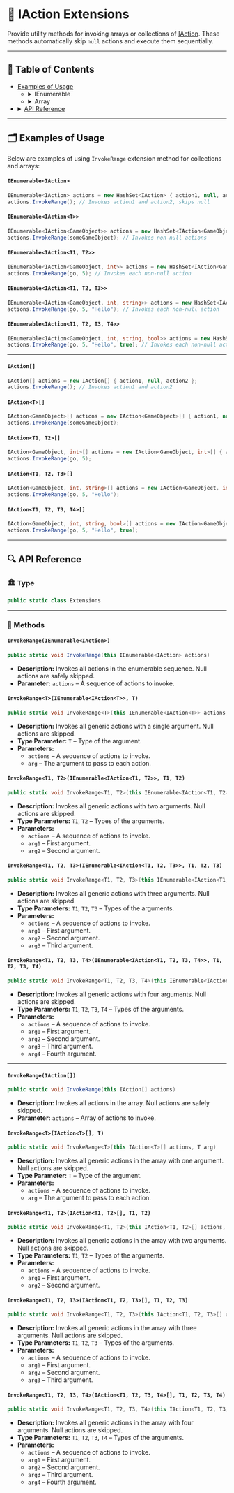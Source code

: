 # 🧩 IAction Extensions

Provide utility methods for invoking arrays or collections of [IAction](IActions.md). These methods automatically skip
`null` actions and execute them sequentially.

---

## 📑 Table of Contents

<ul>
  <li>
      <summary><a href="#-examples-of-usage">Examples of Usage</a></summary>
      <ul>
        <li>
          <details>
            <summary>IEnumerable</summary>
            <ul>
              <li><a href="#ienumerableiaction">IEnumerable&lt;IAction&gt;</a></li>
              <li><a href="#ienumerableiactiont">IEnumerable&lt;IAction&lt;T&gt;&gt;</a></li>
              <li><a href="#ienumerableiactiont1-t2">IEnumerable&lt;IAction&lt;T1, T2&gt;&gt;</a></li>
              <li><a href="#ienumerableiactiont1-t2-t3">IEnumerable&lt;IAction&lt;T1, T2, T3&gt;&gt;</a></li>
              <li><a href="#ienumerableiactiont1-t2-t3-t4">IEnumerable&lt;IAction&lt;T1, T2, T3, T4&gt;&gt;</a></li>
            </ul>
          </details>
        </li>
        <li>
          <details>
            <summary>Array</summary>
            <ul>
              <li><a href="#iaction">IAction[]</a></li>
              <li><a href="#iactiont">IAction&lt;T&gt;[]</a></li>
              <li><a href="#iactiont1-t2">IAction&lt;T1, T2&gt;[]</a></li>
              <li><a href="#iactiont1-t2-t3">IAction&lt;T1, T2, T3&gt;[]</a></li>
              <li><a href="#iactiont1-t2-t3-t4">IAction&lt;T1, T2, T3, T4&gt;[]</a></li>
            </ul>
          </details>
        </li>
      </ul>
  </li>
  <li>
    <details>
      <summary><a href="#-api-reference">API Reference</a></summary>
      <ul>
        <li><a href="#-type">Type</a></li>
        <li><a href="#-methods">Methods</a></li>
          <ul>
          <li>
          <details>
            <summary>IEnumerable</summary>
            <ul>
              <li><a href="#invokerangeienumerableiaction">InvokeRange(IEnumerable&lt;IAction&gt;)</a></li>
              <li><a href="#invokerangetiactiont-t">InvokeRange&lt;T&gt;(IEnumerable&lt;IAction&lt;T&gt;&gt;, T)</a></li>
              <li><a href="#invokeranget1-t2ienumerableiactiont1-t2-t1-t2">InvokeRange&lt;T1, T2&gt;(IEnumerable&lt;IAction&lt;T1, T2&gt;&gt;, T1, T2)</a></li>
              <li><a href="#invokeranget1-t2-t3ienumerableiactiont1-t2-t3-t1-t2-t3">InvokeRange&lt;T1, T2, T3&gt;(IEnumerable&lt;IAction&lt;T1, T2, T3&gt;&gt;, T1, T2, T3)</a></li>
              <li><a href="#invokeranget1-t2-t3-t4ienumerableiactiont1-t2-t3-t4-t1-t2-t3-t4">InvokeRange&lt;T1, T2, T3, T4&gt;(IEnumerable&lt;IAction&lt;T1, T2, T3, T4&gt;&gt;, T1, T2, T3, T4)</a></li>
            </ul>
          </details>
        </li>
        <li>
          <details>
            <summary>Array</summary>
            <ul>
              <li><a href="#invokerangeiaction">InvokeRange(IAction[])</a></li>
              <li><a href="#invokerangetiactiont-t">InvokeRange&lt;T&gt;(IAction&lt;T&gt;[], T)</a></li>
              <li><a href="#invokeranget1-t2iactiont1-t2-t1-t2">InvokeRange&lt;T1, T2&gt;(IAction&lt;T1, T2&gt;[], T1, T2)</a></li>
              <li><a href="#invokeranget1-t2-t3iactiont1-t2-t3-t1-t2-t3">InvokeRange&lt;T1, T2, T3&gt;(IAction&lt;T1, T2, T3&gt;[], T1, T2, T3)</a></li>
              <li><a href="#invokeranget1-t2-t3-t4iactiont1-t2-t3-t4-t1-t2-t3-t4">InvokeRange&lt;T1, T2, T3, T4&gt;(IAction&lt;T1, T2, T3, T4&gt;[], T1, T2, T3, T4)</a></li>
            </ul>
          </details>
        </li>
        </ul>
      </ul>
    </details>

  </li>
</ul>

---

## 🗂 Examples of Usage

Below are examples of using `InvokeRange` extension method for collections and arrays:

#### `IEnumerable<IAction>`

```csharp
IEnumerable<IAction> actions = new HashSet<IAction> { action1, null, action2 };
actions.InvokeRange(); // Invokes action1 and action2, skips null
```

#### `IEnumerable<IAction<T>>`

```csharp
IEnumerable<IAction<GameObject>> actions = new HashSet<IAction<GameObject>> { action1, null };
actions.InvokeRange(someGameObject); // Invokes non-null actions
```

#### `IEnumerable<IAction<T1, T2>>`

```csharp
IEnumerable<IAction<GameObject, int>> actions = new HashSet<IAction<GameObject, int>> { action1, action2 };
actions.InvokeRange(go, 5); // Invokes each non-null action
```

#### `IEnumerable<IAction<T1, T2, T3>>`

```csharp
IEnumerable<IAction<GameObject, int, string>> actions = new HashSet<IAction<GameObject, int, string>> { action1 };
actions.InvokeRange(go, 5, "Hello"); // Invokes each non-null action
```

#### `IEnumerable<IAction<T1, T2, T3, T4>>`

```csharp
IEnumerable<IAction<GameObject, int, string, bool>> actions = new HashSet<IAction<GameObject, int, string, bool>> { action1 };
actions.InvokeRange(go, 5, "Hello", true); // Invokes each non-null action
```

---

#### `IAction[]`

```csharp
IAction[] actions = new IAction[] { action1, null, action2 };
actions.InvokeRange(); // Invokes action1 and action2
```

#### `IAction<T>[]`

```csharp
IAction<GameObject>[] actions = new IAction<GameObject>[] { action1, null };
actions.InvokeRange(someGameObject);
```

#### `IAction<T1, T2>[]`

```csharp
IAction<GameObject, int>[] actions = new IAction<GameObject, int>[] { action1, action2 };
actions.InvokeRange(go, 5);
```

#### `IAction<T1, T2, T3>[]`

```csharp
IAction<GameObject, int, string>[] actions = new IAction<GameObject, int, string>[] { action1 };
actions.InvokeRange(go, 5, "Hello");
```

#### `IAction<T1, T2, T3, T4>[]`

```csharp
IAction<GameObject, int, string, bool>[] actions = new IAction<GameObject, int, string, bool>[] { action1 };
actions.InvokeRange(go, 5, "Hello", true);
```

---

## 🔍 API Reference

### 🏛️ Type <div id="-type"></div>

```csharp
public static class Extensions
```

---

### 🏹 Methods

#### `InvokeRange(IEnumerable<IAction>)`

```csharp
public static void InvokeRange(this IEnumerable<IAction> actions)
```

- **Description:** Invokes all actions in the enumerable sequence. Null actions are safely skipped.
- **Parameter:** `actions` – A sequence of actions to invoke.

#### `InvokeRange<T>(IEnumerable<IAction<T>>, T)`

```csharp
public static void InvokeRange<T>(this IEnumerable<IAction<T>> actions, T arg)
```

- **Description:** Invokes all generic actions with a single argument. Null actions are skipped.
- **Type Parameter:** `T` – Type of the argument.
- **Parameters:**
    - `actions` – A sequence of actions to invoke.
    - `arg` – The argument to pass to each action.

#### `InvokeRange<T1, T2>(IEnumerable<IAction<T1, T2>>, T1, T2)`

```csharp
public static void InvokeRange<T1, T2>(this IEnumerable<IAction<T1, T2>> actions, T1 arg1, T2 arg2)
```

- **Description:** Invokes all generic actions with two arguments. Null actions are skipped.
- **Type Parameters:** `T1`, `T2` – Types of the arguments.
- **Parameters:**
    - `actions` – A sequence of actions to invoke.
    - `arg1` – First argument.
    - `arg2` – Second argument.

#### `InvokeRange<T1, T2, T3>(IEnumerable<IAction<T1, T2, T3>>, T1, T2, T3)`

```csharp
public static void InvokeRange<T1, T2, T3>(this IEnumerable<IAction<T1, T2, T3>> actions, T1 arg1, T2 arg2, T3 arg3)
```

- **Description:** Invokes all generic actions with three arguments. Null actions are skipped.
- **Type Parameters:** `T1`, `T2`, `T3` – Types of the arguments.
- **Parameters:**
    - `actions` – A sequence of actions to invoke.
    - `arg1` – First argument.
    - `arg2` – Second argument.
    - `arg3` – Third argument.

#### `InvokeRange<T1, T2, T3, T4>(IEnumerable<IAction<T1, T2, T3, T4>>, T1, T2, T3, T4)`

```csharp
public static void InvokeRange<T1, T2, T3, T4>(this IEnumerable<IAction<T1, T2, T3, T4>> actions, T1 arg1, T2 arg2, T3 arg3, T4 arg4)
```

- **Description:** Invokes all generic actions with four arguments. Null actions are skipped.
- **Type Parameters:** `T1`, `T2`, `T3`, `T4` – Types of the arguments.
- **Parameters:**
    - `actions` – A sequence of actions to invoke.
    - `arg1` – First argument.
    - `arg2` – Second argument.
    - `arg3` – Third argument.
    - `arg4` – Fourth argument.

---

#### `InvokeRange(IAction[])`

```csharp
public static void InvokeRange(this IAction[] actions)
```

- **Description:** Invokes all actions in the array. Null actions are safely skipped.
- **Parameter:** `actions` – Array of actions to invoke.

#### `InvokeRange<T>(IAction<T>[], T)`

```csharp
public static void InvokeRange<T>(this IAction<T>[] actions, T arg)
```

- **Description:** Invokes all generic actions in the array with one argument. Null actions are skipped.
- **Type Parameter:** `T` – Type of the argument.
- **Parameters:**
    - `actions` – A sequence of actions to invoke.
    - `arg` – The argument to pass to each action.

#### `InvokeRange<T1, T2>(IAction<T1, T2>[], T1, T2)`

```csharp
public static void InvokeRange<T1, T2>(this IAction<T1, T2>[] actions, T1 arg1, T2 arg2)
```

- **Description:** Invokes all generic actions in the array with two arguments. Null actions are skipped.
- **Type Parameters:** `T1`, `T2` – Types of the arguments.
- **Parameters:**
    - `actions` – A sequence of actions to invoke.
    - `arg1` – First argument.
    - `arg2` – Second argument.

#### `InvokeRange<T1, T2, T3>(IAction<T1, T2, T3>[], T1, T2, T3)`

```csharp
public static void InvokeRange<T1, T2, T3>(this IAction<T1, T2, T3>[] actions, T1 arg1, T2 arg2, T3 arg3)
```

- **Description:** Invokes all generic actions in the array with three arguments. Null actions are skipped.
- **Type Parameters:** `T1`, `T2`, `T3` – Types of the arguments.
- **Parameters:**
    - `actions` – A sequence of actions to invoke.
    - `arg1` – First argument.
    - `arg2` – Second argument.
    - `arg3` – Third argument.

#### `InvokeRange<T1, T2, T3, T4>(IAction<T1, T2, T3, T4>[], T1, T2, T3, T4)`

```csharp
public static void InvokeRange<T1, T2, T3, T4>(this IAction<T1, T2, T3, T4>[] actions, T1 arg1, T2 arg2, T3 arg3, T4 arg4)
```

- **Description:** Invokes all generic actions in the array with four arguments. Null actions are skipped.
- **Type Parameters:** `T1`, `T2`, `T3`, `T4` – Types of the arguments.
- **Parameters:**
    - `actions` – A sequence of actions to invoke.
    - `arg1` – First argument.
    - `arg2` – Second argument.
    - `arg3` – Third argument.
    - `arg4` – Fourth argument.